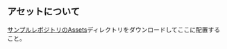 ## アセットについて
[サンプルレポジトリのAssets](https://github.com/gameprogcpp/code/tree/master/Chapter07/Assets)ディレクトリをダウンロードしてここに配置すること。
